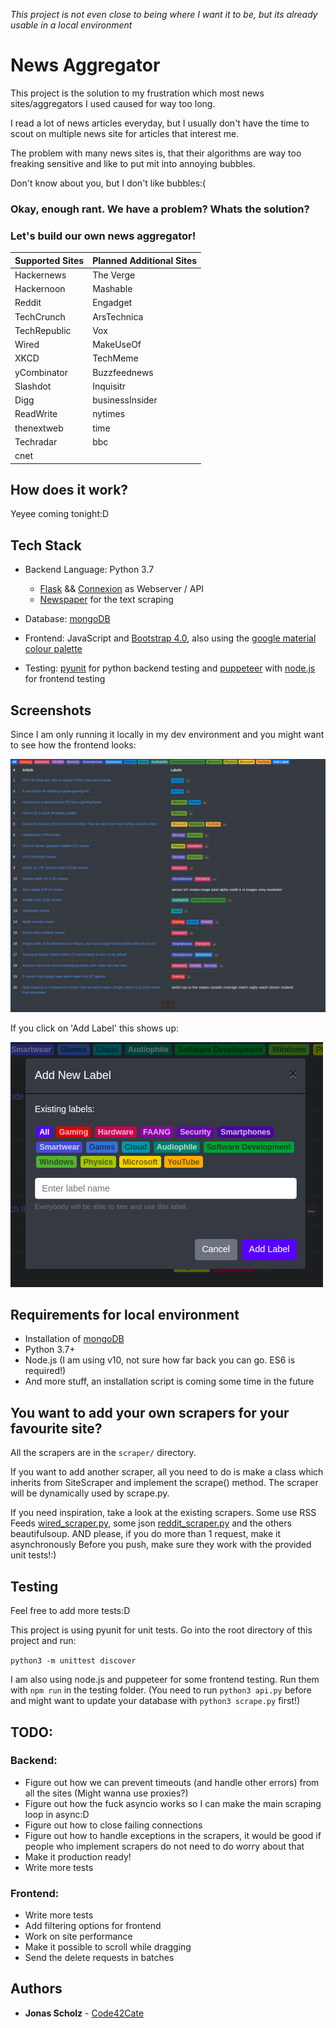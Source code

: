 _This project is not even close to being where I want it to be, but its already usable in a local environment_

# News Aggregator

This project is the solution to my frustration which most news sites/aggregators I used caused for way too long.

I read a lot of news articles everyday, but I usually don't have the time to scout on multiple news site for articles that interest me.

The problem with many news sites is, that their algorithms are way too freaking sensitive and like to put mit into annoying bubbles.

Don't know about you, but I don't like bubbles:(


### Okay, enough rant. We have a problem? Whats the solution?
### Let's build our own news aggregator!
| Supported Sites | Planned Additional Sites |
|-----------------|--------------------------|
| Hackernews      | The Verge                |
| Hackernoon      | Mashable                 |
| Reddit          | Engadget                 |
| TechCrunch      | ArsTechnica              |
| TechRepublic    | Vox                      |
| Wired           | MakeUseOf                |
| XKCD            | TechMeme                 |
| yCombinator     | Buzzfeednews             |
| Slashdot        | Inquisitr                |
| Digg            | businessInsider          |
| ReadWrite       | nytimes                  |
| thenextweb      | time                     |
| Techradar       | bbc                      |
| cnet            |                          |

## How does it work?

Yeyee coming tonight:D

## Tech Stack

- Backend Language: Python 3.7
    - [Flask](https://github.com/pallets/flask) && [Connexion](https://github.com/zalando/connexion) as Webserver / API
    - [Newspaper](https://github.com/codelucas/newspaper) for the text scraping
- Database: [mongoDB](https://www.mongodb.com/)
- Frontend: JavaScript and [Bootstrap 4.0](https://getbootstrap.com/), also using the [google material colour palette](https://github.com/8lueberry/google-material-color/)

- Testing: [pyunit](https://wiki.python.org/moin/PyUnit) for python backend testing and [puppeteer](https://github.com/GoogleChrome/puppeteer) with [node.js](https://nodejs.org/en/) for frontend testing

## Screenshots
Since I am only running it locally in my dev environment and you might want to see how the frontend looks:

![alt text][main]

If you click on 'Add Label' this shows up:

![alt text][modal]

[main]: docs/main.png "Landing Page with article table"
[modal]: docs/modal.png "'Add label' popup modal"


## Requirements for local environment

- Installation of [mongoDB](https://www.mongodb.com/)
- Python 3.7+
- Node.js (I am using v10, not sure how far back you can go. ES6 is required!)
- And more stuff, an installation script is coming some time in the future

## You want to add your own scrapers for your favourite site?
All the scrapers are in the `scraper/` directory.

If you want to add another scraper, all you need to do is make a class which inherits from SiteScraper and implement the scrape() method. The scraper will be dynamically used by scrape.py.

If you need inspiration, take a look at the existing scrapers. Some use RSS Feeds [wired_scraper.py](scraper/wired_scraper.py), some json [reddit_scraper.py](scraper/reddit_scraper.py) and the others beautifulsoup.
AND please, if you do more than 1 request, make it asynchronously
Before you push, make sure they work with the provided unit tests!:)

## Testing

Feel free to add more tests:D

This project is using pyunit for unit tests. Go into the root directory of this project and run: 

`python3 -m unittest discover`

I am also using node.js and puppeteer for some frontend testing. Run them with `npm run` in the testing folder. (You need to run `python3 api.py` before and might want to update your database with `python3 scrape.py` first!)

## TODO:

### Backend:
- Figure out how we can prevent timeouts (and handle other errors) from all the sites
    (Might wanna use proxies?)
- Figure out how the fuck asyncio works so I can make the main scraping loop in async:D
- Figure out how to close failing connections
- Figure out how to handle exceptions in the scrapers, it would be good if people who implement scrapers do not need to do worry about that
- Make it production ready!
- Write more tests
### Frontend:
- Write more tests
- Add filtering options for frontend
- Work on site performance
- Make it possible to scroll while dragging
- Send the delete requests in batches

## Authors
* **Jonas Scholz** - [Code42Cate](https://github.com/Code42Cate)
